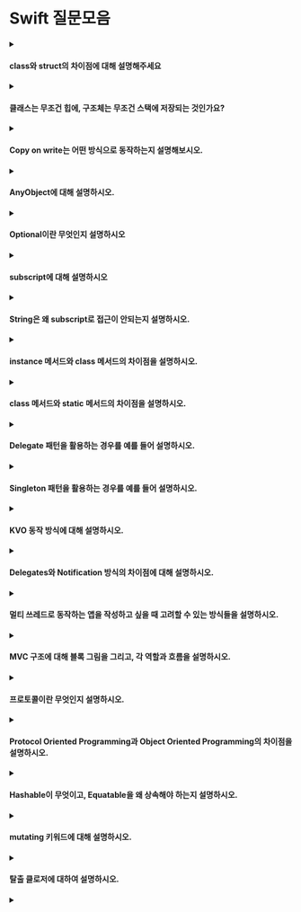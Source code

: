 # Swift 질문모음

<details>
<summary><h4>class와 struct의 차이점에 대해 설명해주세요</h4></summary>
<div markdown="1">  

클래스는 참조타입, 구조체는 값타입으로 모든 경우에 그런것은 아니지만 클래스는 주로 힙에, 구조체는 스택에 저장됩니다. 클래스 같은경우는 ARC로 참조 카운트를 관리하고 상속이 가능하다는 특징이 있습니다. 
클래스는 참조타입이기 때문에 다른 변수에 기존에 있던 인스턴스를 할당하게 되면 하나의 변수에서 프로퍼티를 수정했을때 다른 변수로 조회해도 변경되어있는 것을 확인할 수 있고, 구조체는 다른변수에 할당하면 복사가 일어나기 때문에 다른변수에서 프로퍼티를 수정해도 기존변수에는 변화가 일어나지 않습니다.
클래스는 주로 힙에, 구조체는 주로 스택에 저장된다는 특징 때문에 비용은 클래스가 더 많이 듭니다. 스택같은경우는 컴파일타임에 언제 할당되고 해제되는 지를 미리 알고있고 스레드마다 스택을 따로 가지고 있기 때문에 동기화의 비용도 들지 않습니다. 하지만 힙은 참조에 대한 계산도 해주어야하고 동기화도 고려해야하므로 비용이 더 들게됩니다.

</details>

<details>
<summary><h4>클래스는 무조건 힙에, 구조체는 무조건 스택에 저장되는 것인가요?</h4></summary>
<div markdown="1">  

코딩을 하다보면 클래스안에 구조체 프로퍼티가 있거나, 구조체 안에 클래스 프로퍼티가 존재하게 되는 경우가 있습니다.
클래스안에 구조체 프로퍼티가 존재하는 경우에는 클래스가 메모리에서 해제되기 전에 구조체가 해제되지 않도록 값타입도 힙에 저장하게 됩니다.

</details>

<details>
<summary><h4>Copy on write는 어떤 방식으로 동작하는지 설명해보시오.</h4></summary>
<div markdown="1">  

Copy On Write는 값타입의 데이터를 다른 변수에 할당했을때 바로 복사가 이루어지지 않고 데이터의 변경일어났을 때 복사가 일어나게 됩니다. 

</details>

<details>
<summary><h4>AnyObject에 대해 설명하시오.</h4></summary>
<div markdown="1">  

AnyObject는 모든 클래스 타입의 인스턴스를 나타내는 프로토콜입니다. 모든 클래스가 AnyObject 프로토콜 암시적으로 준수하게 됩니다.

</details>

<details>
<summary><h4>Optional이란 무엇인지 설명하시오</h4></summary>
<div markdown="1">  

Optional이란 스위프트에서 값이 있을 수도 있고, 없을수도 있다 라는 것을 표현하기 위해서 사용하는 것입니다. 변수의 타입 뒤에 `?`를 붙여서 표현합니다. 옵셔널 타입을 선언함으로써 값이 없다라는 의미인 `nil`을 변수에 넣어줄 수 있게 됩니다.

또 Optional로 선언된 변수들은 값이 있는 것인지, nil인 것인지 wrap되어서 모르는 상태가 됩니다. 실제로 옵셔널 변수를 그냥 출력해보면 value가 있다고 하더라고 value가 바로 출력되지 않고 Optional로 감싸져 있는 형태로 출력됩니다. 이 wrapping되어있는것을 사용하기 위해서는 Unwrapping이라는 과정이 필요합니다.

</details>

<details>
<summary><h4>subscript에 대해 설명하시오</h4></summary>
<div markdown="1">  

클래스, 구조체, 열거형에서 시퀀스의 멤버요소에 접근하기 위한 바로가기 문법을 말합니다. 대표적으로 배열에서 대괄호안에 index를 넣어줘서 멤버요소에 접근하는 것있습니다.

콜렉션, 리스트, 시퀀스 등 집합의 특정 member elements에 간단하게 접근할 수 있는 문법을 말합니다. 입력되는 숫자에 제한이 없고, 입력 인자의 타입과 반환되는 타입에 제한도 없습니다. 하지만 in-out인자나 기본인자값을 제공할 수는 없습니다.

</details>

<details>
<summary><h4>String은 왜 subscript로 접근이 안되는지 설명하시오.</h4></summary>
<div markdown="1">  

인덱스로 접근한다는 것은 배열에서 메모리의 주소를 계산해서 데이터 타입의 크기만큼 읽어들인 다는 것을 의미한다. String을 먼저 살펴보면 구조체이고, Character의 Collection, 즉 Array<Element>에서 element가 Character인 배열입니다. Swift에서 Character는 1개 이상의 Unicode Scalar로 이루어져있기 때문에 크기가 가변적입니다. 따라서 다른 언어 와 같이 정수로 접근해서 저장되어있는 위치를 정확하게 계산할 수 없기 때문에 subscript로 접근할 수 없습니다.

따라서 String은 subscript를 `Int`가 아니라 `String.Index`를 통해서 값을 확인할 수 없습니다.

</details>

<details>
<summary><h4>instance 메서드와 class 메서드의 차이점을 설명하시오.</h4></summary>
<div markdown="1">  

instance 메서드는 클래스, 구조체, 열거형 인스턴스에 속한 메서드를 의미합니다. 클래스를 통해서 직접적으로 호출할 수 없고 먼저 인스턴스를 만들어서 실체화한 다음에 호출할 수 있는 메서드 입니다.

class 메서드는 인스턴스를 만들어서 실체화하지 않아도 클래스를 통해 직접적으로 호출할 수 있는 메서드를 말합니다. `func`키워드 앞에 class 키워드를 붙여서 선언합니다. instance method와는 달리 구조체와 열거형에서는 사용할 수 없습니다. Swift에서는 static mothod를 overriding할 수 있도록 class method를 추가한 것이기 때문에 상속이 불가능한 구조체와 열거형은 사용할 수 없는 것입니다.

정리하면
- 정의된 클래스, 구조체, 열거형을 인스턴스화 해서 사용하느냐
- 인스턴스화 하지 않고 직접적으로 호출하느냐
- 클래스가 아닌 구조체, 열거형에서 선언될 수 있느냐 없느냐

로 차이점을 정리해볼 수 있습니다.


</details>

<details>
<summary><h4>class 메서드와 static 메서드의 차이점을 설명하시오.</h4></summary>
<div markdown="1">  

class 메소드와 static 메소드 둘다 타입메소드라는 공통점이 있지만, 오버라이드 가능 여부에서 차이점이 있습니다.
static 메서드는 서브클래스에서 오버라이드 할 수 없는 타입메서드이고, class 메서드는 서브클래스에서 오버라이드할 수 있는 타입 메서드라는 것입니다.

</details>

<details>
<summary><h4>Delegate 패턴을 활용하는 경우를 예를 들어 설명하시오.</h4></summary>
<div markdown="1">  



</details>

<details>
<summary><h4>Singleton 패턴을 활용하는 경우를 예를 들어 설명하시오.</h4></summary>
<div markdown="1">  
</details>

<details>
<summary><h4>KVO 동작 방식에 대해 설명하시오.</h4></summary>
<div markdown="1">  
</details>

<details>
<summary><h4>Delegates와 Notification 방식의 차이점에 대해 설명하시오.</h4></summary>
<div markdown="1">  
</details>

<details>
<summary><h4>멀티 쓰레드로 동작하는 앱을 작성하고 싶을 때 고려할 수 있는 방식들을 설명하시오.</h4></summary>
<div markdown="1">  
</details>

<details>
<summary><h4>MVC 구조에 대해 블록 그림을 그리고, 각 역할과 흐름을 설명하시오.</h4></summary>
<div markdown="1">  
</details>

<details>
<summary><h4>프로토콜이란 무엇인지 설명하시오.</h4></summary>
<div markdown="1">  
</details>

<details>
<summary><h4>Protocol Oriented Programming과 Object Oriented Programming의 차이점을 설명하시오.</h4></summary>
<div markdown="1">  
</details>

<details>
<summary><h4>Hashable이 무엇이고, Equatable을 왜 상속해야 하는지 설명하시오.</h4></summary>
<div markdown="1">  
</details>

<details>
<summary><h4>mutating 키워드에 대해 설명하시오.</h4></summary>
<div markdown="1">  
</details>

<details>
<summary><h4>탈출 클로저에 대하여 설명하시오.</h4></summary>
<div markdown="1">  
</details>

<details>
<summary><h4></h4></summary>
<div markdown="1">  
</details>